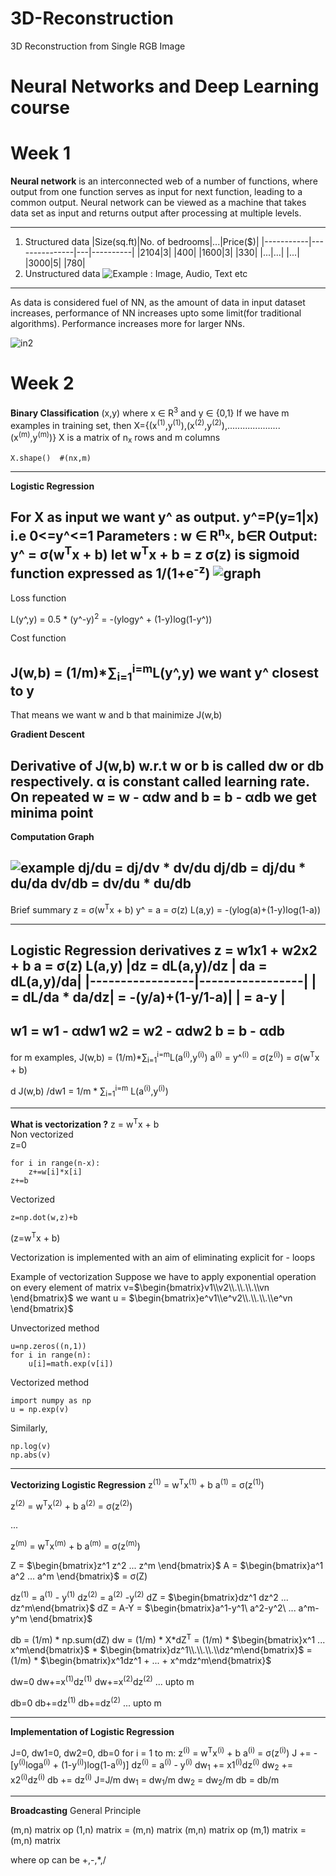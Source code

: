 # 3D-Reconstruction
3D Reconstruction from Single RGB Image

# Neural Networks and Deep Learning course
# Week 1

__Neural network__ is an interconnected web of a number of functions, where output from one function serves as input for next function, leading to a common output. Neural network can be viewed as a machine that takes data set as input and returns output after processing at multiple levels.
___
1. Structured data
   |Size(sq.ft)|No. of bedrooms|...|Price($)|
   |-----------|---------------|---|----------|
   |2104|3| |400|
   |1600|3| |330|
   |...|...| |...|
   |3000|5| |780|
2. Unstructured data
   ![Example : Image, Audio, Text etc](https://1drv.ms/i/s!Ao0tbw-VcjB7hoQK_RtZjM6BHtUfjw?e=2YAynS)
---
As data is considered fuel of NN, as the amount of data in input dataset increases, performance of NN increases upto some limit(for traditional algorithms). Performance increases more for larger NNs. 

![in2](https://www.researchgate.net/profile/Carlos-Dominguez-Monferrer/publication/365133696/figure/fig1/AS:11431281106808049@1670854952375/Scale-drives-Machine-Learning-and-Deep-Learning-progress-Adapted-from-63.png)

# Week 2
__Binary Classification__
(x,y) where x ∈ R<sup>3</sup> and y ∈ {0,1}
If we have m examples in training set, then
X={(x<sup>(1)</sup>,y<sup>(1)</sup>),(x<sup>(2)</sup>,y<sup>(2)</sup>),.....................(x<sup>(m)</sup>,y<sup>(m)</sup>)}
X is a matrix of n<sub>x</sub> rows and m columns
```
X.shape()  #(nx,m)
```
___

__Logistic Regression__

For X as input we want y^ as output. y^=P(y=1|x)
i.e   0<=y^<=1
Parameters : w ∈ R<sup>n<sub>x</sub></sup>, b∈R
Output: y^ = σ(w<sup>T</sup>x + b)
let   w<sup>T</sup>x + b  =  z
σ(z) is sigmoid function expressed as 1/(1+e<sup>-z</sup>)
![graph](https://www.researchgate.net/profile/Atsushi_Teramoto/publication/336275807/figure/download/fig2/AS:810595121111040@1570272345204/Standard-sigmoid-function.ppm)
---

Loss function

L(y^,y) = 0.5 * (y^-y)<sup>2</sup>
        = -(ylogy^ + (1-y)log(1-y^))

Cost function

J(w,b) = (1/m)*∑<sub>i=1</sub><sup>i=m</sup>L(y^,y)
we want y^ closest to y
---

That means we want w and b that mainimize J(w,b)

__Gradient Descent__

Derivative of J(w,b) w.r.t w or b is called  dw or db respectively. α is constant called learning rate.  On repeated 
w = w - αdw         and         b = b - αdb
we get minima point
---

__Computation Graph__

![example](https://th.bing.com/th/id/R.1f8820dd78836a0fcafcbfc3575be189?rik=q%2b6kX%2bfO5YmWtQ&riu=http%3a%2f%2fmedia5.datahacker.rs%2f2018%2f06%2fword-image-18_new.png&ehk=7%2bXJ13CdqFKr3DKyrxQyG1VS01C1dpP%2fUSgY9Y9iLsI%3d&risl=&pid=ImgRaw&r=0)
dj/du = dj/dv * dv/du
dj/db = dj/du * du/da
dv/db = dv/du * du/db
---
Brief summary
z = σ(w<sup>T</sup>x + b)
y^ = a = σ(z)
L(a,y) = -(ylog(a)+(1-y)log(1-a))
___

__Logistic Regression derivatives__
z = w1x1 + w2x2 + b
a = σ(z)
L(a,y)
|dz = dL(a,y)/dz  |  da = dL(a,y)/da|
|-----------------|-----------------|
|   = dL/da * da/dz|    = -(y/a)+(1-y/1-a)|
|   = a-y          |
---
w1 = w1 - αdw1
w2 = w2 - αdw2
b = b - αdb
---
for m examples,
J(w,b) = (1/m)*∑<sub>i=1</sub><sup>i=m</sup>L(a<sup>(i)</sup>,y<sup>(i)</sup>)
a<sup>(i)</sup> = y^<sup>(i)</sup> = σ(z<sup>(i)</sup>) = σ(w<sup>T</sup>x + b)

d J(w,b) /dw1 = 1/m * ∑<sub>i=1</sub><sup>i=m</sup> L(a<sup>(i)</sup>,y<sup>(i)</sup>)

___
__What is vectorization ?__
          z = w<sup>T</sup>x + b  
Non vectorized      
z=0
 ```
 for i in range(n-x):
     z+=w[i]*x[i]
 z+=b
 ```
Vectorized
```
z=np.dot(w,z)+b
```
(z=w<sup>T</sup>x + b)

Vectorization is implemented with an aim of eliminating explicit for - loops

Example of vectorization
Suppose we have to apply exponential operation on every element of matrix
v=$\begin{bmatrix}v1\\v2\\.\\.\\.\\vn \end{bmatrix}$ we want u = $\begin{bmatrix}e^v1\\e^v2\\.\\.\\.\\e^vn \end{bmatrix}$

Unvectorized method
```
u=np.zeros((n,1))
for i in range(n):
    u[i]=math.exp(v[i])
```
Vectorized method
```
import numpy as np
u = np.exp(v)
```
Similarly,
```
np.log(v)
np.abs(v)
```
___

__Vectorizing Logistic Regression__
z<sup>(1)</sup> = w<sup>T</sup>x<sup>(1)</sup> + b
a<sup>(1)</sup> = σ(z<sup>(1)</sup>)

z<sup>(2)</sup> = w<sup>T</sup>x<sup>(2)</sup> + b
a<sup>(2)</sup> = σ(z<sup>(2)</sup>)

...

z<sup>(m)</sup> = w<sup>T</sup>x<sup>(m)</sup> + b
a<sup>(m)</sup> = σ(z<sup>(m)</sup>)

Z = $\begin{bmatrix}z^1 z^2 ... z^m \end{bmatrix}$
A = $\begin{bmatrix}a^1 a^2 ... a^m \end{bmatrix}$ = σ(Z)

dz<sup>(1)</sup> = a<sup>(1)</sup> - y<sup>(1)</sup>
dz<sup>(2)</sup> = a<sup>(2)</sup> -y<sup>(2)</sup>
dZ = $\begin{bmatrix}dz^1 dz^2 ... dz^m\end{bmatrix}$
dZ = A-Y = $\begin{bmatrix}a^1-y^1\ a^2-y^2\ ... a^m-y^m  \end{bmatrix}$

db = (1/m) * np.sum(dZ)
dw = (1/m) * X*dZ<sup>T</sup>
   = (1/m) * $\begin{bmatrix}x^1 ... x^m\end{bmatrix}$ * $\begin{bmatrix}dz^1\\.\\.\\.\\dz^m\end{bmatrix}$
   = (1/m) * $\begin{bmatrix}x^1dz^1 + ... + x^mdz^m\end{bmatrix}$

dw=0
dw+=x<sup>(1)</sup>dz<sup>(1)</sup>
dw+=x<sup>(2)</sup>dz<sup>(2)</sup>
...
upto m

db=0
db+=dz<sup>(1)</sup>
db+=dz<sup>(2)</sup>
...
upto m

___

__Implementation of Logistic Regression__

J=0, dw1=0, dw2=0, db=0
for i = 1 to m:
    z<sup>(i)</sup> = w<sup>T</sup>x<sup>(i)</sup> + b
    a<sup>(i)</sup> = σ(z<sup>(i)</sup>)
    J += -[y<sup>(i)</sup>loga<sup>(i)</sup> + (1-y<sup>(i)</sup>)log(1-a<sup>(i)</sup>)]
    dz<sup>(i)</sup> = a<sup>(i)</sup> - y<sup>(i)</sup>
    dw<sub>1</sub> += x1<sup>(i)</sup>dz<sup>(i)</sup>
    dw<sub>2</sub> += x2<sup>(i)</sup>dz<sup>(i)</sup>
    db += dz<sup>(i)</sup>
J=J/m
dw<sub>1</sub> = dw<sub>1</sub>/m
dw<sub>2</sub> = dw<sub>2</sub>/m
db = db/m
___

__Broadcasting__
General Principle

(m,n) matrix    op    (1,n) matrix  =  (m,n) matrix
(m,n) matrix    op    (m,1) matrix  =  (m,n) matrix

where op can be +,-,*,/



